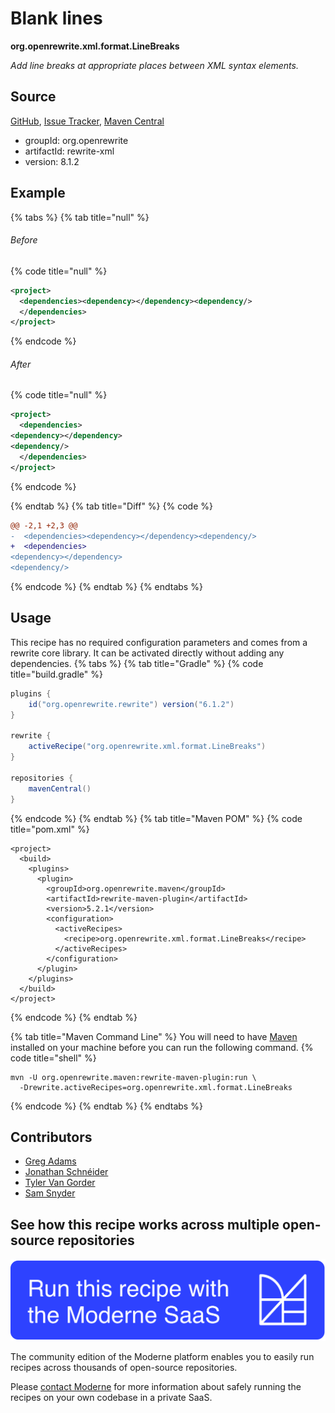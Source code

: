 # Blank lines

**org.openrewrite.xml.format.LineBreaks**

_Add line breaks at appropriate places between XML syntax elements._

## Source

[GitHub](https://github.com/openrewrite/rewrite/blob/main/rewrite-xml/src/main/java/org/openrewrite/xml/format/LineBreaks.java), [Issue Tracker](https://github.com/openrewrite/rewrite/issues), [Maven Central](https://central.sonatype.com/artifact/org.openrewrite/rewrite-xml/8.1.2/jar)

* groupId: org.openrewrite
* artifactId: rewrite-xml
* version: 8.1.2

## Example


{% tabs %}
{% tab title="null" %}

###### Before
{% code title="null" %}
```xml
<project>
  <dependencies><dependency></dependency><dependency/>
  </dependencies>
</project>
```
{% endcode %}

###### After
{% code title="null" %}
```xml
<project>
  <dependencies>
<dependency></dependency>
<dependency/>
  </dependencies>
</project>
```
{% endcode %}

{% endtab %}
{% tab title="Diff" %}
{% code %}
```diff
@@ -2,1 +2,3 @@
-  <dependencies><dependency></dependency><dependency/>
+  <dependencies>
<dependency></dependency>
<dependency/>
```
{% endcode %}
{% endtab %}
{% endtabs %}


## Usage

This recipe has no required configuration parameters and comes from a rewrite core library. It can be activated directly without adding any dependencies.
{% tabs %}
{% tab title="Gradle" %}
{% code title="build.gradle" %}
```groovy
plugins {
    id("org.openrewrite.rewrite") version("6.1.2")
}

rewrite {
    activeRecipe("org.openrewrite.xml.format.LineBreaks")
}

repositories {
    mavenCentral()
}

```
{% endcode %}
{% endtab %}
{% tab title="Maven POM" %}
{% code title="pom.xml" %}
```markup
<project>
  <build>
    <plugins>
      <plugin>
        <groupId>org.openrewrite.maven</groupId>
        <artifactId>rewrite-maven-plugin</artifactId>
        <version>5.2.1</version>
        <configuration>
          <activeRecipes>
            <recipe>org.openrewrite.xml.format.LineBreaks</recipe>
          </activeRecipes>
        </configuration>
      </plugin>
    </plugins>
  </build>
</project>
```
{% endcode %}
{% endtab %}

{% tab title="Maven Command Line" %}
You will need to have [Maven](https://maven.apache.org/download.cgi) installed on your machine before you can run the following command.
{% code title="shell" %}
```shell
mvn -U org.openrewrite.maven:rewrite-maven-plugin:run \
  -Drewrite.activeRecipes=org.openrewrite.xml.format.LineBreaks
```
{% endcode %}
{% endtab %}
{% endtabs %}
## Contributors
* [Greg Adams](greg@moderne.io)
* [Jonathan Schnéider](jkschneider@gmail.com)
* [Tyler Van Gorder](tkvangorder@users.noreply.github.com)
* [Sam Snyder](sam@moderne.io)


## See how this recipe works across multiple open-source repositories

[![Moderne Link Image](/.gitbook/assets/ModerneRecipeButton.png)](https://public.moderne.io/recipes/org.openrewrite.xml.format.LineBreaks)

The community edition of the Moderne platform enables you to easily run recipes across thousands of open-source repositories.

Please [contact Moderne](https://moderne.io/product) for more information about safely running the recipes on your own codebase in a private SaaS.
